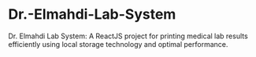# Dr.-Elmahdi-Lab-System
Dr. Elmahdi Lab System: A ReactJS project for printing medical lab results efficiently using local storage technology and optimal performance.
